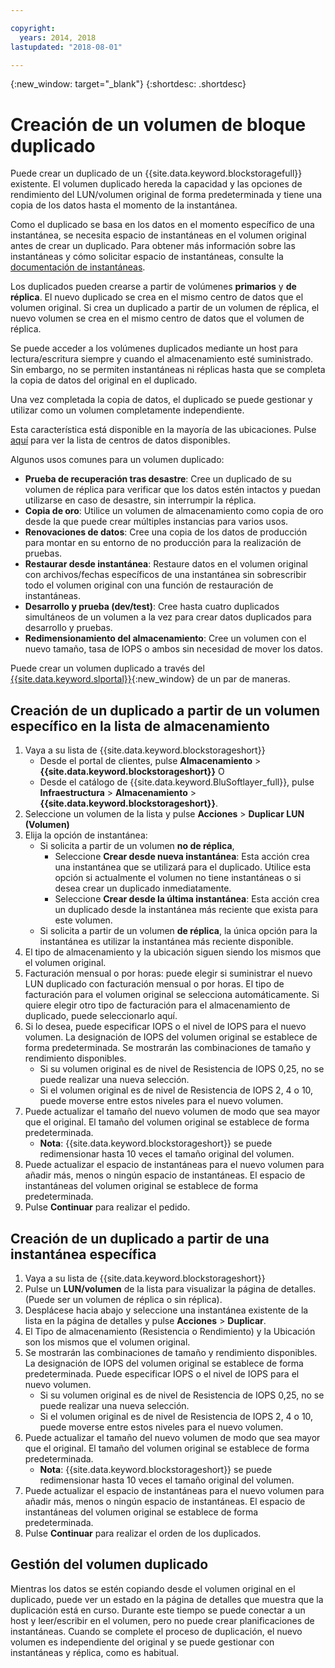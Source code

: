 ```yaml
---

copyright:
  years: 2014, 2018
lastupdated: "2018-08-01"

---
```

{:new_window: target="_blank"}
{:shortdesc: .shortdesc}

# Creación de un volumen de bloque duplicado

Puede crear un duplicado de un {{site.data.keyword.blockstoragefull}} existente. El volumen duplicado hereda la capacidad y las opciones de rendimiento del LUN/volumen original de forma predeterminada y tiene una copia de los datos hasta el momento de la instantánea.   

Como el duplicado se basa en los datos en el momento específico de una instantánea, se necesita espacio de instantáneas en el volumen original antes de crear un duplicado. Para obtener más información sobre las instantáneas y cómo solicitar espacio de instantáneas, consulte la [documentación de instantáneas](snapshots.html).  

Los duplicados pueden crearse a partir de volúmenes **primarios** y **de réplica**. El nuevo duplicado se crea en el mismo centro de datos que el volumen original. Si crea un duplicado a partir de un volumen de réplica, el nuevo volumen se crea en el mismo centro de datos que el volumen de réplica.

Se puede acceder a los volúmenes duplicados mediante un host para lectura/escritura siempre y cuando el almacenamiento esté suministrado. Sin embargo, no se permiten instantáneas ni réplicas hasta que se completa la copia de datos del original en el duplicado. 

Una vez completada la copia de datos, el duplicado se puede gestionar y utilizar como un volumen completamente independiente. 

Esta característica está disponible en la mayoría de las ubicaciones. Pulse [aquí](new-ibm-block-and-file-storage-location-and-features.html) para ver la lista de centros de datos disponibles.

Algunos usos comunes para un volumen duplicado:
- **Prueba de recuperación tras desastre**: Cree un duplicado de su volumen de réplica para verificar que los datos estén intactos y puedan utilizarse en caso de desastre, sin interrumpir la réplica. 
- **Copia de oro**: Utilice un volumen de almacenamiento como copia de oro desde la que puede crear múltiples instancias para varios usos. 
- **Renovaciones de datos**: Cree una copia de los datos de producción para montar en su entorno de no producción para la realización de pruebas. 
- **Restaurar desde instantánea**: Restaure datos en el volumen original con archivos/fechas específicos de una instantánea sin sobrescribir todo el volumen original con una función de restauración de instantáneas. 
- **Desarrollo y prueba (dev/test)**: Cree hasta cuatro duplicados simultáneos de un volumen a la vez para crear datos duplicados para desarrollo y pruebas. 
- **Redimensionamiento del almacenamiento**: Cree un volumen con el nuevo tamaño, tasa de IOPS o ambos sin necesidad de mover los datos.  
	
Puede crear un volumen duplicado a través del [{{site.data.keyword.slportal}}](https://control.softlayer.com/){:new_window} de un par de maneras.


## Creación de un duplicado a partir de un volumen específico en la lista de almacenamiento

1. Vaya a su lista de {{site.data.keyword.blockstorageshort}}
    - Desde el portal de clientes, pulse **Almacenamiento** > **{{site.data.keyword.blockstorageshort}}** O
    - Desde el catálogo de {{site.data.keyword.BluSoftlayer_full}}, pulse **Infraestructura** > **Almacenamiento** > **{{site.data.keyword.blockstorageshort}}**. 
2. Seleccione un volumen de la lista y pulse **Acciones** > **Duplicar LUN (Volumen)** 
3. Elija la opción de instantánea: 
    - Si solicita a partir de un volumen **no de réplica**,
      - Seleccione **Crear desde nueva instantánea**: Esta acción crea una instantánea que se utilizará para el duplicado. Utilice esta opción si actualmente el volumen no tiene instantáneas o si desea crear un duplicado inmediatamente.<br/>
      - Seleccione **Crear desde la última instantánea**: Esta acción crea un duplicado desde la instantánea más reciente que exista para este volumen. 
    - Si solicita a partir de un volumen **de réplica**, la única opción para la instantánea es utilizar la instantánea más reciente disponible. 
4. El tipo de almacenamiento y la ubicación siguen siendo los mismos que el volumen original.
5. Facturación mensual o por horas: puede elegir si suministrar el nuevo LUN duplicado con facturación mensual o por horas. El tipo de facturación para el volumen original se selecciona automáticamente. Si quiere elegir otro tipo de facturación para el almacenamiento de duplicado, puede seleccionarlo aquí. 
5. Si lo desea, puede especificar IOPS o el nivel de IOPS para el nuevo volumen. La designación de IOPS del volumen original se establece de forma predeterminada. Se mostrarán las combinaciones de tamaño y rendimiento disponibles.
    - Si su volumen original es de nivel de Resistencia de IOPS 0,25, no se puede realizar una nueva selección. 
    - Si el volumen original es de nivel de Resistencia de IOPS 2, 4 o 10, puede moverse entre estos niveles para el nuevo volumen. 
6. Puede actualizar el tamaño del nuevo volumen de modo que sea mayor que el original. El tamaño del volumen original se establece de forma predeterminada. 
    - **Nota**: {{site.data.keyword.blockstorageshort}} se puede redimensionar hasta 10 veces el tamaño original del volumen. 
7. Puede actualizar el espacio de instantáneas para el nuevo volumen para añadir más, menos o ningún espacio de instantáneas. El espacio de instantáneas del volumen original se establece de forma predeterminada. 
8. Pulse **Continuar** para realizar el pedido. 



## Creación de un duplicado a partir de una instantánea específica

1. Vaya a su lista de {{site.data.keyword.blockstorageshort}}
2. Pulse un **LUN/volumen** de la lista para visualizar la página de detalles. (Puede ser un volumen de réplica o sin réplica). 
3. Desplácese hacia abajo y seleccione una instantánea existente de la lista en la página de detalles y pulse **Acciones** > **Duplicar**.   
4. El Tipo de almacenamiento (Resistencia o Rendimiento) y la Ubicación son los mismos que el volumen original. 
5. Se mostrarán las combinaciones de tamaño y rendimiento disponibles. La designación de IOPS del volumen original se establece de forma predeterminada. Puede especificar IOPS o el nivel de IOPS para el nuevo volumen. 
    - Si su volumen original es de nivel de Resistencia de IOPS 0,25, no se puede realizar una nueva selección. 
    - Si el volumen original es de nivel de Resistencia de IOPS 2, 4 o 10, puede moverse entre estos niveles para el nuevo volumen. 
6. Puede actualizar el tamaño del nuevo volumen de modo que sea mayor que el original. El tamaño del volumen original se establece de forma predeterminada. 
    - **Nota**: {{site.data.keyword.blockstorageshort}} se puede redimensionar hasta 10 veces el tamaño original del volumen. 
7. Puede actualizar el espacio de instantáneas para el nuevo volumen para añadir más, menos o ningún espacio de instantáneas. El espacio de instantáneas del volumen original se establece de forma predeterminada. 
8. Pulse **Continuar** para realizar el orden de los duplicados. 


## Gestión del volumen duplicado

Mientras los datos se estén copiando desde el volumen original en el duplicado, puede ver un estado en la página de detalles que muestra que la duplicación está en curso. Durante este tiempo se puede conectar a un host y leer/escribir en el volumen, pero no puede crear planificaciones de instantáneas. Cuando se complete el proceso de duplicación, el nuevo volumen es independiente del original y se puede gestionar con instantáneas y réplica, como es habitual. 
